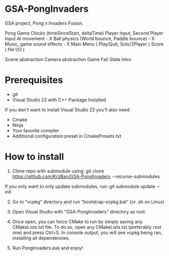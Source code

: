 # GSA-PongInvaders
GSA project, Pong x Invaders Fusion.

Pong
Game Clocks (timeSinceStart, deltaTime)
Player Input, Second Player Input
AI movement - X
Ball physics (World bounce, Paddle bounce) - X
Music, game sound effects - X
Main Menu ( Play/Quit, Solo/2Player )
Score ( file I/O )

Scene abstraction
Camera abstraction
Game Fail State
Intro 



# Prerequisites
- git
- Visual Studio 22 with C++ Package Installed

If you don't want to install Visual Studio 22 you'll also need:
- Cmake
- Ninja
- Your favorite compiler
- Additional configuration preset in CmakePresets.txt

# How to install
1. Clone repo with submodule using: 
git clone https://github.com/KrzBan/GSA-PongInvaders --recurse-submodules

If you only want to only update submodules, run:
git submodule update --init

2. Go to "vcpkg" directory and run "bootstrap-vcpkg.bat" (or .sh on Linux)

3. Open Visual Studio with "GSA-PongInvaders" directory as root.

4. Once open, you can force CMake to run by simply saving any CMakeLists.txt file.
To do so, open any CMakeLists.txt (preferably root one) and press Ctrl+S.
In console output, you will see vcpkg being ran, installing all dependencies.

5. Run PongInvaders.exe and enjoy!

